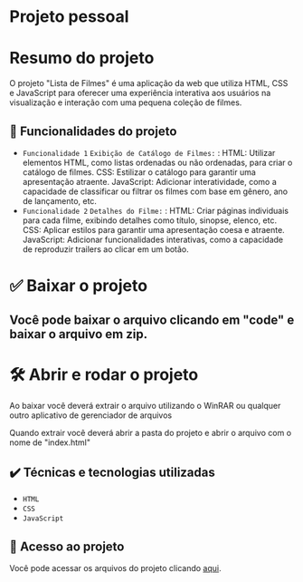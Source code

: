 # Projeto pessoal

# Resumo do projeto
O projeto "Lista de Filmes" é uma aplicação da web que utiliza HTML, CSS e JavaScript para oferecer uma experiência interativa aos usuários na visualização e interação com uma pequena coleção de filmes.


## 🔨 Funcionalidades do projeto

-  ` Funcionalidade 1 `  ` Exibição de Catálogo de Filmes: ` : HTML: Utilizar elementos HTML, como listas ordenadas ou não ordenadas, para criar o catálogo de filmes.
CSS: Estilizar o catálogo para garantir uma apresentação atraente.
JavaScript: Adicionar interatividade, como a capacidade de classificar ou filtrar os filmes com base em gênero, ano de lançamento, etc.
-  ` Funcionalidade 2 `  ` Detalhes do Filme: ` : HTML: Criar páginas individuais para cada filme, exibindo detalhes como título, sinopse, elenco, etc.
CSS: Aplicar estilos para garantir uma apresentação coesa e atraente.
JavaScript: Adicionar funcionalidades interativas, como a capacidade de reproduzir trailers ao clicar em um botão.

# ✅ Baixar o projeto

<h2>Você pode baixar o arquivo clicando em "code" e baixar o arquivo em zip.</h2>

# 🛠️ Abrir e rodar o projeto

<p>Ao baixar você deverá extrair o arquivo utilizando o WinRAR ou qualquer outro aplicativo de gerenciador de arquivos</p>
<p>Quando extrair você deverá abrir a pasta do projeto e abrir o arquivo com o nome de "index.html"</p>


## ✔️ Técnicas e tecnologias utilizadas

- ``HTML``
- ``CSS``
- ``JavaScript``

## 📁 Acesso ao projeto
Você pode acessar os arquivos do projeto clicando [aqui](https://github.com/ruannlz/lista-defilmes).
